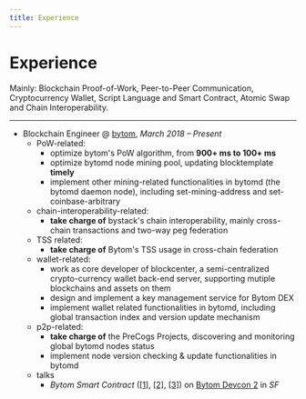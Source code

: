 ```yaml
---
title: Experience
---
```


# Experience

Mainly: Blockchain Proof-of-Work, Peer-to-Peer Communication, Cryptocurrency Wallet, Script Language and Smart Contract, Atomic Swap and Chain Interoperability.

---

+ Blockchain Engineer @ [bytom](https://github.com/Bytom/), _March 2018 – Present_
    * PoW-related:
        - optimize bytom's PoW algorithm, from __900+ ms to 100+ ms__
        - optimize bytomd node mining pool, updating blocktemplate __timely__
        - implement other mining-related functionalities in bytomd (the bytomd daemon node), including set-mining-address and set-coinbase-arbitrary
    - chain-interoperability-related:
        - __take charge of__ bystack's chain interoperability, mainly cross-chain transactions and two-way peg federation
    - TSS related:
        + __take charge of__ Bytom's TSS usage in cross-chain federation
    * wallet-related:
        - work as core developer of blockcenter, a semi-centralized crypto-currency wallet back-end server, supporting mutiple blockchains and assets on them
        - design and implement a key management service for Bytom DEX
        - implement wallet related functionalities in bytomd, including global transaction index and version update mechanism
    * p2p-related:
        * __take charge of__ the PreCogs Projects, discovering and monitoring global bytomd nodes status
        * implement node version checking & update functionalities in bytomd
    + talks
        * _Bytom Smart Contract_ ([[1]](https://twitter.com/Bytom_Official/status/1165402458908061697?s=20), [[2]](https://www.8btc.com/article/469596), [[3]](https://github.com/ChrisLinn/chrislinn.ink/raw/master/img/me/bytom-devcon2/flash.JPG)) on [Bytom Devcon 2](https://github.com/ChrisLinn/chrislinn.ink/raw/master/img/me/bytom-devcon2/agenda.PNG) in _SF_
        <!-- - p2p 层实现节点保持连接? -->

<!-- 
## Open-source contribution

| Project | Description |
| - | - |
| KZen-networks/white-city | [A **Massive MPC** project](https://github.com/KZen-networks/white-city), under the supervision of Ittay Eyal (_Technion_, _IC3_) |
| ethereum/go-ethereum | [PR#17571](https://github.com/ethereum/go-ethereum/pull/17571) ![](/img/PR/merged.png) |
| ethereum/EIPs | We propose [EIP-2266](https://github.com/ethereum/EIPs/blob/master/EIPS/eip-2266.md) |
| KZen-networks/multi-party-ecdsa | [PR#87](https://github.com/KZen-networks/multi-party-ecdsa/pull/87) ![](/img/PR/merged.png) [PR#88](https://github.com/KZen-networks/multi-party-ecdsa/pull/88) ![](/img/PR/open.png) |
| ethereum/vyper | [PR#1046](https://github.com/ethereum/vyper/pull/1046) ![](/img/PR/merged.png) |
| KZen-networks/class-groups | [PR#15](https://github.com/KZen-networks/class-groups/pull/15) ![](/img/PR/merged.png) [PR#16](https://github.com/KZen-networks/class-groups/pull/16) ![](/img/PR/merged.png) |
| Fullstop000/wickdb | [PR#12](https://github.com/Fullstop000/wickdb/pull/12) ![](/img/PR/merged.png) |
| bilibili/kratos | [PR#240](https://github.com/bilibili/kratos/pull/240) ![](/img/PR/merged.png) |
| bitcoin/bitcoin | [PR#17350](https://github.com/bitcoin/bitcoin/pull/17350) ![](/img/PR/open.png) |
| xuperchain/xuperunion | [PR#143](https://github.com/xuperchain/xuperunion/pull/143) ![](/img/PR/merged.png) [PR#132](https://github.com/xuperchain/xuperunion/pull/132) ![](/img/PR/merged.png) |
| binance-chain/tss-lib | [PR#79](https://github.com/binance-chain/tss-lib/pull/79) ![](/img/PR/merged.png) |
| mit-dci/lit | [PR#464](https://github.com/mit-dci/lit/pull/464) ![](/img/PR/open.png) |
 -->